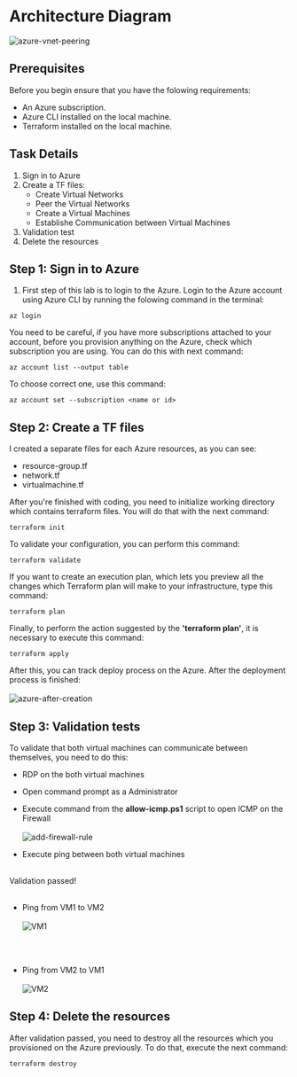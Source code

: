 # Architecture Diagram

![azure-vnet-peering](https://github.com/alentoholj/Terraform-Azure/assets/82238804/7061d950-8d8e-4c28-b533-20bda8051ecd)



## Prerequisites
Before you begin ensure that you have the folowing requirements:

- An Azure subscription.
- Azure CLI installed on the local machine.
- Terraform installed on the local machine.

## Task Details

1. Sign in to Azure
2. Create a TF files:
    - Create Virtual Networks
    - Peer the Virtual Networks
    - Create a Virtual Machines
    - Establishe Communication between Virtual Machines
3. Validation test
4. Delete the resources

## Step 1: Sign in to Azure

1. First step of this lab is to login to the Azure. Login to the Azure account using Azure CLI by running the folowing command in the terminal:

```
az login
```
You need to be careful, if you have more subscriptions attached to your account, before you provision anything on the Azure, check which subscription you are using. You can do this with next command:

```
az account list --output table
```

To choose correct one, use this command:

```
az account set --subscription <name or id>
```

## Step 2: Create a TF files

I created a separate files for each Azure resources, as you can see:
- resource-group.tf
- network.tf
- virtualmachine.tf

After you're finished with coding, you need to initialize working directory which contains terraform files. You will do that with the next command:

```
terraform init
```

To validate your configuration, you can perform this command:
```
terraform validate
```

If you want to create an execution plan, which lets you preview all the changes which Terraform plan will make to your infrastructure, type this command:

```
terraform plan
```

Finally, to perform the action suggested by the **'terraform plan'**, it is necessary to execute this command:
```
terraform apply
```
After this, you can track deploy process on the Azure. After the deployment process is finished:
<br></br>
![azure-after-creation](https://github.com/alentoholj/Terraform-Azure/assets/82238804/f08dd052-8d9a-463c-bd07-ef9bc37d655f)

## Step 3: Validation tests
To validate that both virtual machines can communicate between themselves, you need to do this:
- RDP on the both virtual machines
- Open command prompt as a Administrator
- Execute command from the **allow-icmp.ps1** script to open ICMP on the Firewall
<br></br>
  ![add-firewall-rule](https://github.com/alentoholj/Terraform-Azure/assets/82238804/f683e0ae-34af-4e1e-af0d-6d9f12c5813a)

- Execute ping between both virtual machines
<br></br>

Validation passed!
<br></br>
- Ping from VM1 to VM2
<br></br>
![VM1](https://github.com/alentoholj/Terraform-Azure/assets/82238804/c5a40bdd-3d7b-415c-96b7-511caa74b81a)

<br></br>
- Ping from VM2 to VM1
<br></br>
![VM2](https://github.com/alentoholj/Terraform-Azure/assets/82238804/dafcc27d-98ee-45e7-929e-ff13a40cc64c)

## Step 4: Delete the resources
After validation passed, you need to destroy all the resources which you provisioned on the Azure previously. To do that, execute the next command:
```
terraform destroy
```
